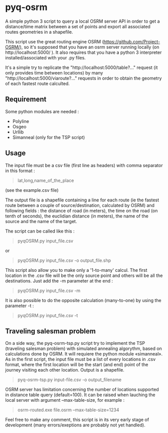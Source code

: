 # pyq-osrm

A simple python 3 script to query a local OSRM server API in order to get a distance/time matrix between a set of points and export all associated routes geometries in a shapefile.

This script use the great routing engine OSRM (https://github.com/Project-OSRM/), so it's supposed that you have an osrm server running locally (on http://localhost:5000/ ). It also requires that you have a python 3 interpreter installed/associated with your .py files.

It's a simple try to replicate the "http://localhost:5000/table?..." request (it only provides time between locations) by many "http://localhost:5000/viaroute?..." requests in order to obtain the geometry of each fastest route calculted.

## Requirement
Some python modules are needed :
* Polyline
* Osgeo
* Urllib
* Simanneal (only for the TSP script)

## Usage 
The input file must be a csv file (first line as headers) with comma separator in this format :
>    lat,long,name_of_the_place

(see the example.csv file)

The output file is a shapefile containing a line for each route (ie the fastest route between a couple of source/destination, calculated by OSRM) and following fields : the distance of road (in meters), the time on the road (on tenth of seconds), the euclidian distance (in meters), the name of the source and the name of the target.

The script can be called like this :
> pyqOSRM.py input_file.csv

or
> pyqOSRM.py input_file.csv -o output_file.shp

This script also allow you to make only a '1-to-many' calcul. The first location in the .csv file will be the only source point and others will be all the destinations. Just add the -m parameter at the end :
>	pyqOSRM.py input_file.csv -m

It is also possible to do the opposite calculation (many-to-one) by using the parameter -t :
> pyqOSRM.py input_file.csv -t

## Traveling salesman problem
On a side way, the pyq-osrm-tsp.py script try to implement the TSP (traveling salesman problem) with simulated annealing algorythm, based on calculations done by OSRM. It will requiere the python module «simanneal».
As in the first script, the input file must be a list of every locations in .csv format, where the first location will be the start (and end) point of the journey visiting each other location. Output is a shapefile.
> pyq-osrm-tsp.py input-file.csv -o output_filename

OSRM server has limitation concerning the number of locations supported in distance table query (default=100).
It can be raised when lauching the local server with argument –max-table-size, for example :
> osrm-routed.exe file.osrm –max-table-size=1234

Feel free to make any comment, this script is in its very early stage of development (many errors/exeptions are probably not yet handled).
